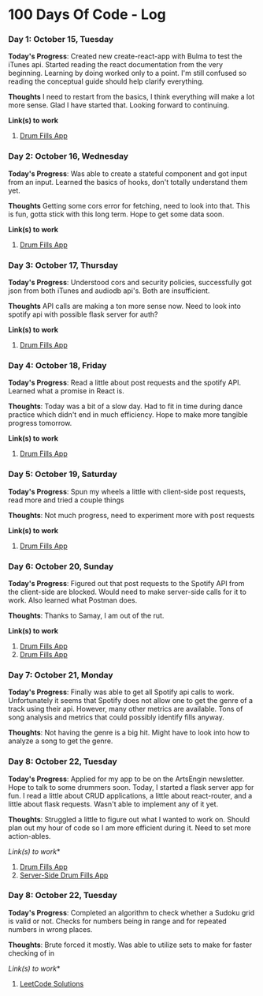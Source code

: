 # 100 Days Of Code - Log


<!-- ### Day 0: February 30, 2016 (Example 2)
##### (delete me or comment me out)

**Today's Progress**: Fixed CSS, worked on canvas functionality for the app.

**Thoughts**: I really struggled with CSS, but, overall, I feel like I am slowly getting better at it. Canvas is still new for me, but I managed to figure out some basic functionality.

**Link(s) to work**: [Calculator App](http://www.example.com) -->


### Day 1: October 15, Tuesday

**Today's Progress**: Created new create-react-app with Bulma to test the iTunes api. Started reading the react documentation from the very beginning. Learning by doing worked only to a point. I'm still confused so reading the conceptual guide should help clarify everything.

**Thoughts** I need to restart from the basics, I think everything will make a lot more sense. Glad I have started that. Looking forward to continuing.

**Link(s) to work**
1. [Drum Fills App](https://github.com/vjindal0112/DrumFillsApp/commit/02afb3e220678fdbbd67d8596771954fadefe9da)

### Day 2: October 16, Wednesday

**Today's Progress**: Was able to create a stateful component and got input from an input. Learned the basics of hooks, don't totally understand them yet.

**Thoughts** Getting some cors error for fetching, need to look into that. This is fun, gotta stick with this long term. Hope to get some data soon.

**Link(s) to work**
1. [Drum Fills App](https://github.com/vjindal0112/DrumFillsApp/commit/6bb075eb2aefd88938a1af27d704f60c3e479d80)

### Day 3: October 17, Thursday

**Today's Progress**: Understood cors and security policies, successfully got json from both iTunes and audiodb api's. Both are insufficient.

**Thoughts** API calls are making a ton more sense now. Need to look into spotify api with possible flask server for auth?

**Link(s) to work**
1. [Drum Fills App](https://github.com/vjindal0112/DrumFillsApp/commit/7bbe317aaf1264d9354c88480b4c287ff1a41dd8)

### Day 4: October 18, Friday

**Today's Progress**: Read a little about post requests and the spotify API. Learned what a promise in React is.

**Thoughts**: Today was a bit of a slow day. Had to fit in time during dance practice which didn't end in much efficiency. Hope to make more tangible progress tomorrow.  

**Link(s) to work**
1. [Drum Fills App](https://github.com/vjindal0112/DrumFillsApp/commit/c8d7916b16b0482354be68d78cde13fb856e9492)

### Day 5: October 19, Saturday

**Today's Progress**: Spun my wheels a little with client-side post requests, read more and tried a couple things

**Thoughts**: Not much progress, need to experiment more with post requests

**Link(s) to work**
1. [Drum Fills App](https://github.com/vjindal0112/DrumFillsApp/commit/cae28b25f91fa8bb906c13fed1a0c783222932fe)

### Day 6: October 20, Sunday

**Today's Progress**: Figured out that post requests to the Spotify API from the client-side are blocked. Would need to make server-side calls for it to work. Also learned what Postman does.

**Thoughts**: Thanks to Samay, I am out of the rut.

**Link(s) to work**
1. [Drum Fills App](https://github.com/vjindal0112/DrumFillsApp/commit/b409488c5788e0ab3b740316a4f81d0114b64841)
2. [Drum Fills App](https://github.com/vjindal0112/DrumFillsApp/commit/08c6a1c8d85c953fefd7969b39e265b0e0906d5d)

### Day 7: October 21, Monday

**Today's Progress**: Finally was able to get all Spotify api calls to work. Unfortunately it seems that Spotify does not allow one to get the genre of a track using their api. However, many other metrics are available. Tons of song analysis and metrics that could possibly identify fills anyway.

**Thoughts**: Not having the genre is a big hit. Might have to look into how to analyze a song to get the genre.

### Day 8: October 22, Tuesday

**Today's Progress**: Applied for my app to be on the ArtsEngin newsletter. Hope to talk to some drummers soon. Today, I started a flask server app for fun. I read a little about CRUD applications, a little about react-router, and a little about flask requests. Wasn't able to implement any of it yet.

**Thoughts**: Struggled a little to figure out what I wanted to work on. Should plan out my hour of code so I am more efficient during it. Need to set more action-ables.

*Link(s) to work**
1. [Drum Fills App](https://github.com/vjindal0112/DrumFillsApp/commit/2a3d5558adbfe9b4b1c30bc7317ff9e63ae17ed2)
2. [Server-Side Drum Fills App](https://github.com/vjindal0112/Server-Side-Drum-Fills-App/commit/38a158d49a4b7bad212b4bd872d062b48e34b64e)

### Day 8: October 22, Tuesday

**Today's Progress**: Completed an algorithm to check whether a Sudoku grid is valid or not. Checks for numbers being in range and for repeated numbers in wrong places.

**Thoughts**: Brute forced it mostly. Was able to utilize sets to make for faster checking of <element> in <set>

*Link(s) to work**
1. [LeetCode Solutions](https://github.com/vjindal0112/LeetCodeSolutions/commit/76fc027eac169769154b4f6d98b4a0b4eafe6a8d)
